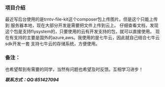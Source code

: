 ### 项目介绍

最近写后台使用的是trntv-file-kit这个composer包上传图片。但是这个只能上传到
服务器本地，现在大部分开发是需要把文件上传到云上。
仔细查看文档，发现这个包是支持flysystem的，只要使用的云有开发支持的包，就可以直接使用。
现在有支持的主要是国外的azure,aws。我使用的是七牛云，因此就自己结合七牛云sdk开发一套
支持七牛云的存储系统，方便使用。


### 备注：
也希望帮到有需要的同学，当然有问题也希望及时反馈。互相学习进步！

***联系方式：QQ:851427094***